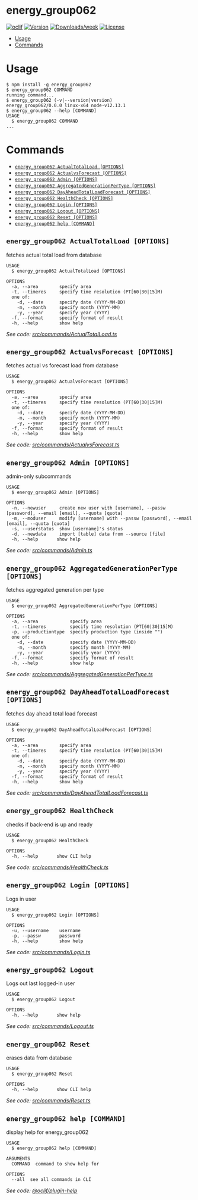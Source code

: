 energy_group062
===============



[![oclif](https://img.shields.io/badge/cli-oclif-brightgreen.svg)](https://oclif.io)
[![Version](https://img.shields.io/npm/v/energy_group062.svg)](https://npmjs.org/package/energy_group062)
[![Downloads/week](https://img.shields.io/npm/dw/energy_group062.svg)](https://npmjs.org/package/energy_group062)
[![License](https://img.shields.io/npm/l/energy_group062.svg)](https://github.com/cli-client/energy_group062/blob/master/package.json)

<!-- toc -->
* [Usage](#usage)
* [Commands](#commands)
<!-- tocstop -->
# Usage
<!-- usage -->
```sh-session
$ npm install -g energy_group062
$ energy_group062 COMMAND
running command...
$ energy_group062 (-v|--version|version)
energy_group062/0.0.0 linux-x64 node-v12.13.1
$ energy_group062 --help [COMMAND]
USAGE
  $ energy_group062 COMMAND
...
```
<!-- usagestop -->
# Commands
<!-- commands -->
* [`energy_group062 ActualTotalLoad [OPTIONS]`](#energy_group062-actualtotalload-options)
* [`energy_group062 ActualvsForecast [OPTIONS]`](#energy_group062-actualvsforecast-options)
* [`energy_group062 Admin [OPTIONS]`](#energy_group062-admin-options)
* [`energy_group062 AggregatedGenerationPerType [OPTIONS]`](#energy_group062-aggregatedgenerationpertype-options)
* [`energy_group062 DayAheadTotalLoadForecast [OPTIONS]`](#energy_group062-dayaheadtotalloadforecast-options)
* [`energy_group062 HealthCheck [OPTIONS]`](#energy_group062-healthcheck)
* [`energy_group062 Login [OPTIONS]`](#energy_group062-login-options)
* [`energy_group062 Logout [OPTIONS]`](#energy_group062-logout)
* [`energy_group062 Reset [OPTIONS]`](#energy_group062-reset)
* [`energy_group062 help [COMMAND]`](#energy_group062-help-options)

## `energy_group062 ActualTotalLoad [OPTIONS]`

fetches actual total load from database

```
USAGE
  $ energy_group062 ActualTotalLoad [OPTIONS]

OPTIONS
  -a, --area        specify area
  -t, --timeres     specify time resolution (PT[60|30|15]M)
  one of:
    -d, --date      specify date (YYYY-MM-DD)
    -m, --month     specify month (YYYY-MM)
    -y, --year      specify year (YYYY)
  -f, --format      specify format of result
  -h, --help        show help
```

_See code: [src/commands/ActualTotalLoad.ts](https://github.com/cli-client/energy_group062/blob/v0.0.0/src/commands/ActualTotalLoad.ts)_

## `energy_group062 ActualvsForecast [OPTIONS]`

fetches actual vs forecast load from database

```
USAGE
  $ energy_group062 ActualvsForecast [OPTIONS]

OPTIONS
  -a, --area        specify area
  -t, --timeres     specify time resolution (PT[60|30|15]M)
  one of:
    -d, --date      specify date (YYYY-MM-DD)
    -m, --month     specify month (YYYY-MM)
    -y, --year      specify year (YYYY)
  -f, --format      specify format of result
  -h, --help        show help
```

_See code: [src/commands/ActualvsForecast.ts](https://github.com/cli-client/energy_group062/blob/v0.0.0/src/commands/ActualvsForecast.ts)_

## `energy_group062 Admin [OPTIONS]`

admin-only subcommands

```
USAGE
  $ energy_group062 Admin [OPTIONS]

OPTIONS
  -n, --newuser     create new user with [username], --passw [password], --email [email], --quota [quota]
  -m, --moduser     modify [username] with --passw [password], --email [email], --quota [quota]
  -s, --userstatus  show [username]'s status
  -d, --newdata     import [table] data from --source [file]
  -h, --help       show help
```

_See code: [src/commands/Admin.ts](https://github.com/cli-client/energy_group062/blob/v0.0.0/src/commands/Admin.ts)_

## `energy_group062 AggregatedGenerationPerType [OPTIONS]`

fetches aggregated generation per type

```
USAGE
  $ energy_group062 AggregatedGenerationPerType [OPTIONS]

OPTIONS
  -a, --area            specify area
  -t, --timeres         specify time resolution (PT[60|30|15]M)
  -p, --productiontype  specify production type (inside "")
  one of:
    -d, --date          specify date (YYYY-MM-DD)
    -m, --month         specify month (YYYY-MM)
    -y, --year          specify year (YYYY)
  -f, --format          specify format of result
  -h, --help            show help
```

_See code: [src/commands/AggregatedGenerationPerType.ts](https://github.com/cli-client/energy_group062/blob/v0.0.0/src/commands/AggregatedGenerationPerType.ts)_

## `energy_group062 DayAheadTotalLoadForecast [OPTIONS]`

fetches day ahead total load forecast

```
USAGE
  $ energy_group062 DayAheadTotalLoadForecast [OPTIONS]

OPTIONS
  -a, --area        specify area
  -t, --timeres     specify time resolution (PT[60|30|15]M)
  one of:
    -d, --date      specify date (YYYY-MM-DD)
    -m, --month     specify month (YYYY-MM)
    -y, --year      specify year (YYYY)
  -f, --format      specify format of result
  -h, --help        show help
```

_See code: [src/commands/DayAheadTotalLoadForecast.ts](https://github.com/cli-client/energy_group062/blob/v0.0.0/src/commands/DayAheadTotalLoadForecast.ts)_

## `energy_group062 HealthCheck`

checks if back-end is up and ready

```
USAGE
  $ energy_group062 HealthCheck

OPTIONS
  -h, --help       show CLI help
```

_See code: [src/commands/HealthCheck.ts](https://github.com/cli-client/energy_group062/blob/v0.0.0/src/commands/HealthCheck.ts)_

## `energy_group062 Login [OPTIONS]`

Logs in user

```
USAGE
  $ energy_group062 Login [OPTIONS]

OPTIONS
  -u, --username    username
  -p, --passw       password
  -h, --help        show help
```

_See code: [src/commands/Login.ts](https://github.com/cli-client/energy_group062/blob/v0.0.0/src/commands/Login.ts)_

## `energy_group062 Logout`

Logs out last logged-in user

```
USAGE
  $ energy_group062 Logout

OPTIONS
  -h, --help       show help
```

_See code: [src/commands/Logout.ts](https://github.com/cli-client/energy_group062/blob/v0.0.0/src/commands/Logout.ts)_

## `energy_group062 Reset`

erases data from database

```
USAGE
  $ energy_group062 Reset

OPTIONS
  -h, --help       show CLI help
```

_See code: [src/commands/Reset.ts](https://github.com/cli-client/energy_group062/blob/v0.0.0/src/commands/Reset.ts)_

## `energy_group062 help [COMMAND]`

display help for energy_group062

```
USAGE
  $ energy_group062 help [COMMAND]

ARGUMENTS
  COMMAND  command to show help for

OPTIONS
  --all  see all commands in CLI
```

_See code: [@oclif/plugin-help](https://github.com/oclif/plugin-help/blob/v2.2.3/src/commands/help.ts)_
<!-- commandsstop -->
